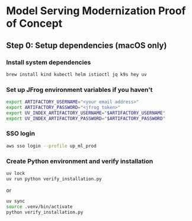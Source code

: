 # Model Serving Modernization Proof of Concept


## Step 0: Setup dependencies (macOS only)

### Install system dependencies

```sh
brew install kind kubectl helm istioctl jq k9s hey uv 
```

### Set up JFrog environment variables if you haven't

```sh
export ARTIFACTORY_USERNAME="<your email address>"
export ARTIFACTORY_PASSWORD="<jfrog token>"
export UV_INDEX_ARTIFACTORY_USERNAME="$ARTIFACTORY_USERNAME"
export UV_INDEX_ARTIFACTORY_PASSWORD="$ARTIFACTORY_PASSWORD"
```

### SSO login

```sh
aws sso login --profile up_ml_prod
```

### Create Python environment and verify installation

```sh
uv lock
uv run python verify_installation.py
```

or

```sh
uv sync
source .venv/bin/activate
python verify_installation.py
```